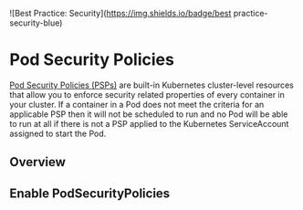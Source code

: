 ![Best Practice: Security](https://img.shields.io/badge/best practice-security-blue)
# Pod Security Policies

[Pod Security Policies (PSPs)](https://kubernetes.io/docs/concepts/policy/pod-security-policy/) are built-in Kubernetes cluster-level resources that allow you to enforce security related properties of every container in your cluster. If a container in a Pod does not meet the criteria for an applicable PSP then it will not be scheduled to run and no Pod will be able to run at all if there is not a PSP applied to the Kubernetes ServiceAccount assigned to start the Pod.

## Overview


## Enable PodSecurityPolicies

